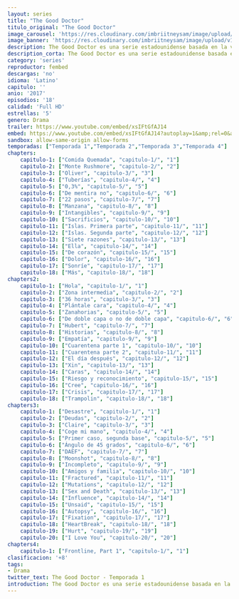 ```yaml
---
layout: series
title: "The Good Doctor"
titulo_original: "The Good Doctor"
image_carousel: 'https://res.cloudinary.com/imbriitneysam/image/upload/v1547171018/GOOD-poster-min.jpg'
image_banner: 'https://res.cloudinary.com/imbriitneysam/image/upload/v1547171018/good-banner-min.jpg'
description: The Good Doctor es una serie estadounidense basada en la vida de Shaun Murphy. Shaun es un joven cirujano con autismo y con un gran cociente intelectual, que abandona su tranquila vida en su ciudad natal para mudarse a un prestigioso hospital y trabajar en la unidad de cirugía. Inundado en sus pensamientos y solo en el mundo incapaz de conectar con las personas que se encuentran a su alrededor, el protagonista utiliza sus extraordinarias habilidades cirujanas para salvar vidas. Shaun acepta todo tipo de retos con el único objetivo de conseguir mejorar las vidas de las personas y desafiar el escepticismo de sus compañeros.
description_corta: The Good Doctor es una serie estadounidense basada en la vida de Shaun Murphy. Shaun es un joven cirujano con autismo y con un gran cociente intelectual, que abandona su tranquila vida en su ciudad natal para mudarse a un prestigioso hospital y trabajar en la...
category: 'series'
reproductor: fembed
descargas: 'no'
idioma: 'Latino'
capitulo: ''
anio: '2017'
episodios: '18'
calidad: 'Full HD'
estrellas: '5'
genero: Drama
trailer: https://www.youtube.com/embed/xsIFtGfAJ14
embed: https://www.youtube.com/embed/xsIFtGfAJ14?autoplay=1&amp;rel=0&amp;hd=1&border=0&wmode=opaque&enablejsapi=1&modestbranding=1&controls=1&showinfo=0
sandbox: allow-same-origin allow-forms 
temporadas: ["Temporada 1","Temporada 2","Temporada 3","Temporada 4"]
chapters:
    capitulo-1: ["Comida Quemada", "capitulo-1/", "1"]
    capitulo-2: ["Monte Rushmore", "capitulo-2/", "2"]
    capitulo-3: ["Oliver", "capitulo-3/", "3"]
    capitulo-4: ["Tuberías", "capitulo-4/", "4"]
    capitulo-5: ["0,3%", "capitulo-5/", "5"]
    capitulo-6: ["De mentira no", "capitulo-6/", "6"]
    capitulo-7: ["22 pasos", "capitulo-7/", "7"]
    capitulo-8: ["Manzana", "capitulo-8/", "8"]
    capitulo-9: ["Intangibles", "capitulo-9/", "9"]
    capitulo-10: ["Sacrificios", "capitulo-10/", "10"]
    capitulo-11: ["Islas. Primera parte", "capitulo-11/", "11"]
    capitulo-12: ["Islas. Segunda parte", "capitulo-12/", "12"]
    capitulo-13: ["Siete razones", "capitulo-13/", "13"]
    capitulo-14: ["Ella", "capitulo-14/", "14"]
    capitulo-15: ["De corazón", "capitulo-15/", "15"]
    capitulo-16: ["Dolor", "capitulo-16/", "16"]
    capitulo-17: ["Sonríe", "capitulo-17/", "17"]
    capitulo-18: ["Más", "capitulo-18/", "18"]
chapters2:
    capitulo-1: ["Hola", "capitulo-1/", "1"]
    capitulo-2: ["Zona intermedia", "capitulo-2/", "2"]
    capitulo-3: ["36 horas", "capitulo-3/", "3"]
    capitulo-4: ["Plántale cara", "capitulo-4/", "4"]
    capitulo-5: ["Zanahorias", "capitulo-5/", "5"]
    capitulo-6: ["De doble capa o no de doble capa", "capitulo-6/", "6"]
    capitulo-7: ["Hubert", "capitulo-7/", "7"]
    capitulo-8: ["Historias", "capitulo-8/", "8"]
    capitulo-9: ["Empatía", "capitulo-9/", "9"]
    capitulo-10: ["Cuarentena parte 1", "capitulo-10/", "10"]
    capitulo-11: ["Cuarentena parte 2", "capitulo-11/", "11"]
    capitulo-12: ["El día después", "capitulo-12/", "12"]
    capitulo-13: ["Xin", "capitulo-13/", "13"]
    capitulo-14: ["Caras", "capitulo-14/", "14"]
    capitulo-15: ["Riesgo y reconocimiento", "capitulo-15/", "15"]
    capitulo-16: ["Cree", "capitulo-16/", "16"]
    capitulo-17: ["Crisis", "capitulo-17/", "17"]
    capitulo-18: ["Trampolin", "capitulo-18/", "18"]
chapters3:
    capitulo-1: ["Desastre", "capitulo-1/", "1"]
    capitulo-2: ["Deudas", "capitulo-2/", "2"]
    capitulo-3: ["Claire", "capitulo-3/", "3"]
    capitulo-4: ["Coge mi mano", "capitulo-4/", "4"]
    capitulo-5: ["Primer caso, segunda base", "capitulo-5/", "5"]
    capitulo-6: ["Ángulo de 45 grados", "capitulo-6/", "6"]
    capitulo-7: ["DAEF", "capitulo-7/", "7"]
    capitulo-8: ["Moonshot", "capitulo-8/", "8"]
    capitulo-9: ["Incompleto", "capitulo-9/", "9"]
    capitulo-10: ["Amigos y familia", "capitulo-10/", "10"]
    capitulo-11: ["Fractured", "capitulo-11/", "11"]
    capitulo-12: ["Mutations", "capitulo-12/", "12"]
    capitulo-13: ["Sex and Death", "capitulo-13/", "13"]
    capitulo-14: ["Influence", "capitulo-14/", "14"]
    capitulo-15: ["Unsaid", "capitulo-15/", "15"]
    capitulo-16: ["Autopsy", "capitulo-16/", "16"]
    capitulo-17: ["Fixation", "capitulo-17/", "17"]
    capitulo-18: ["HeartBreak", "capitulo-18/", "18"]
    capitulo-19: ["Hurt", "capitulo-19/", "19"]
    capitulo-20: ["I Love You", "capitulo-20/", "20"]
chapters4:
    capitulo-1: ["Frontline, Part 1", "capitulo-1/", "1"]
clasificacion: '+8'
tags:
- Drama
twitter_text: The Good Doctor - Temporada 1
introduction: The Good Doctor es una serie estadounidense basada en la vida de Shaun Murphy. Shaun es un joven cirujano con autismo y con un gran cociente intelectual, que abandona su tranquila vida en su ciudad natal para mudarse a un prestigioso hospital y trabajar en la...
---
```












